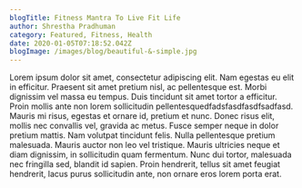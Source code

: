 ```yaml
---
blogTitle: Fitness Mantra To Live Fit Life
author: Shrestha Pradhuman
category: Featured, Fitness, Health
date: 2020-01-05T07:18:52.042Z
blogImage: /images/blog/beautiful-&-simple.jpg
---
```


Lorem ipsum dolor sit amet, consectetur adipiscing elit. Nam egestas eu elit in efficitur. Praesent sit amet pretium nisl, ac pellentesque est. Morbi dignissim vel massa eu tempus. Duis tincidunt sit amet tortor a efficitur. Proin mollis ante non lorem sollicitudin pellentesquedfadsfasdfasdfsadfasd. Mauris mi risus, egestas et ornare id, pretium et nunc. Donec risus elit, mollis nec convallis vel, gravida ac metus. Fusce semper neque in dolor pretium mattis. Nam volutpat tincidunt felis. Nulla pellentesque pretium malesuada. Mauris auctor non leo vel tristique. Mauris ultricies neque et diam dignissim, in sollicitudin quam fermentum. Nunc dui tortor, malesuada nec fringilla sed, blandit id sapien. Proin hendrerit, tellus sit amet feugiat hendrerit, lacus purus sollicitudin ante, non ornare eros lorem porta erat.


